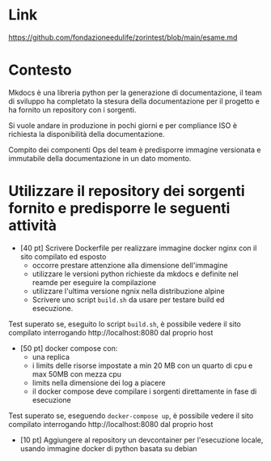 # Link
https://github.com/fondazioneedulife/zorintest/blob/main/esame.md

# Contesto
Mkdocs è una libreria python per la generazione di documentazione, il team di sviluppo ha completato la stesura della documentazione per il progetto e ha fornito un repository con i sorgenti.

Si vuole andare in produzione in pochi giorni e per compliance ISO è richiesta la disponibilità della documentazione.

Compito dei componenti Ops del team è predisporre immagine versionata e immutabile della documentazione in un dato momento.

# Utilizzare il repository dei sorgenti fornito e predisporre le seguenti attività

* [40 pt] Scrivere Dockerfile per realizzare immagine docker nginx con il sito compilato ed esposto
  * occorre prestare attenzione alla  dimensione dell'immagine
  * utilizzare le versioni python richieste da mkdocs e definite nel reamde per eseguire la compilazione
  * utilizzare l'ultima versione ngnix nella distribuzione alpine
  * Scrivere uno script `build.sh` da usare per testare build ed esecuzione.

Test superato se, eseguito lo script `build.sh`, è possibile vedere il sito compilato interrogando http://localhost:8080 dal proprio host

* [50 pt] docker compose con:
  * una replica
  * i limits delle risorse impostate a min 20 MB con un quarto di cpu e max 50MB con mezza cpu
  * limits nella dimensione dei log a piacere
  * il docker compose deve compilare i sorgenti direttamente in fase di esecuzione

Test superato se, eseguendo `docker-compose up`, è possibile vedere il sito compilato interrogando http://localhost:8080 dal proprio host

* [10 pt] Aggiungere al repository un devcontainer per l'esecuzione locale, usando immagine docker di python basata su debian
